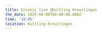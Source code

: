 ```yaml
---
title: Kisanii live @Kultling Kreuzlingen
the_date: 2025-08-09T00:00:00.000Z
time: '19:45'
location: Kultling Kreuzlingen
---
```


